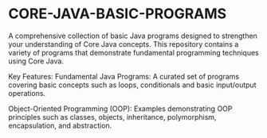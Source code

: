 # CORE-JAVA-BASIC-PROGRAMS
A comprehensive collection of basic Java programs designed to strengthen your understanding of Core Java concepts. This repository contains a variety of programs that demonstrate fundamental programming techniques using Core Java. 

Key Features:
Fundamental Java Programs: A curated set of programs covering basic concepts such as loops, conditionals and basic input/output operations.

Object-Oriented Programming (OOP): Examples demonstrating OOP principles such as classes, objects, inheritance, polymorphism, encapsulation, and abstraction.
